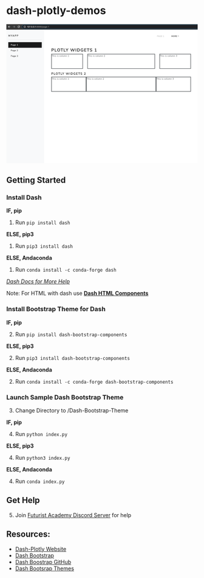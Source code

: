 # dash-plotly-demos

![basic_layout](static/basic.png)

## Getting Started

### Install Dash

**IF, pip**

1. Run `pip install dash`

**ELSE, pip3**

1. Run `pip3 install dash`

**ELSE, Andaconda**

1. Run `conda install -c conda-forge dash`

[*Dash Docs for More Help*](https://dash.plotly.com/installation)

Note: For HTML with dash use [**Dash HTML Components**](https://dash.plotly.com/dash-html-components)

### Install Bootstrap Theme for Dash

**IF, pip**

2. Run `pip install dash-bootstrap-components`

**ELSE, pip3**

2. Run `pip3 install dash-bootstrap-components`

**ELSE, Andaconda**

2. Run `conda install -c conda-forge dash-bootstrap-components`

### Launch Sample Dash Bootstrap Theme 
 
3. Change Directory to /Dash-Bootstrap-Theme

**IF, pip**

4. Run `python index.py`

**ELSE, pip3**

4. Run `python3 index.py`

**ELSE, Andaconda**

4. Run `conda index.py`

## Get Help 

5. Join [Futurist Academy Discord Server](https://discord.gg/vyc5CrG) for help


## Resources:

* [Dash-Plotly Website](https://plotly.com/dash/)
* [Dash Bootstrap](https://dash-bootstrap-components.opensource.faculty.ai/)
* [Dash Boostrap GitHub](https://github.com/facultyai/dash-bootstrap-components)
* [Dash Bootsrap Themes](https://bootswatch.com/lux/)

